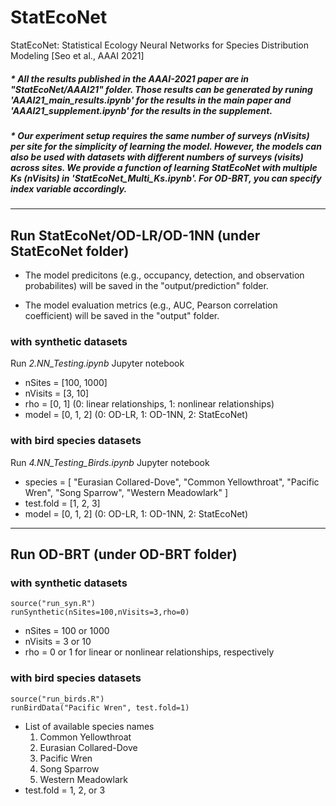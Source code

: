 # StatEcoNet
StatEcoNet: Statistical Ecology Neural Networks for Species Distribution Modeling [Seo et al., AAAI 2021]

##### * All the results published in the AAAI-2021 paper are in "StatEcoNet/AAAI21" folder. Those results can be generated by runing '*AAAI21_main_results.ipynb*' for the results in the main paper and '*AAAI21_supplement.ipynb*' for the results in the supplement.

##### * Our experiment setup requires the same number of surveys (nVisits) per site for the simplicity of learning the model. However, the models can also be used with datasets with different numbers of surveys (visits) across sites. We provide a function of learning StatEcoNet with multiple Ks (nVisits) in '*StatEcoNet_Multi_Ks.ipynb*'. For OD-BRT, you can specify *index* variable accordingly.

---

## Run StatEcoNet/OD-LR/OD-1NN (under StatEcoNet folder)

* The model predicitons (e.g., occupancy, detection, and observation probabilites) will be saved in the "output/prediction" folder.

* The model evaluation metrics (e.g., AUC, Pearson correlation coefficient) will be saved in the "output" folder.

### with synthetic datasets 

Run *2.NN_Testing.ipynb* Jupyter notebook

- nSites = [100, 1000]
- nVisits = [3, 10]
- rho = [0, 1]  (0: linear relationships, 1: nonlinear relationships)
- model = [0, 1, 2]  (0: OD-LR, 1: OD-1NN, 2: StatEcoNet)

### with bird species datasets

Run *4.NN_Testing_Birds.ipynb* Jupyter notebook

- species = 	[
		"Eurasian Collared-Dove",
                "Common Yellowthroat",
                "Pacific Wren",
                "Song Sparrow",
                "Western Meadowlark"
		]
- test.fold = [1, 2, 3]
- model = [0, 1, 2]  (0: OD-LR, 1: OD-1NN, 2: StatEcoNet)

---

## Run OD-BRT (under OD-BRT folder)

### with synthetic datasets 
```
source("run_syn.R")
runSynthetic(nSites=100,nVisits=3,rho=0)
```
- nSites = 100 or 1000
- nVisits = 3 or 10
- rho = 0 or 1 for linear or nonlinear relationships, respectively

### with bird species datasets
```
source("run_birds.R")
runBirdData("Pacific Wren", test.fold=1)
```
- List of available species names	
  1. Common Yellowthroat
  2. Eurasian Collared-Dove
  3. Pacific Wren
  4. Song Sparrow
  5. Western Meadowlark
- test.fold = 1, 2, or 3  
